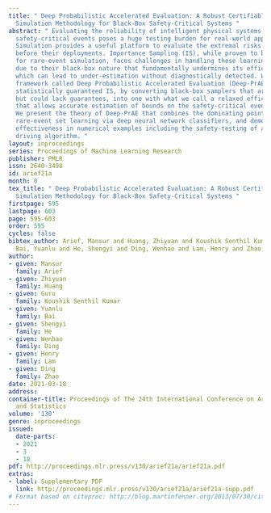 ```yaml
---
title: " Deep Probabilistic Accelerated Evaluation: A Robust Certifiable Rare-Event
  Simulation Methodology for Black-Box Safety-Critical Systems "
abstract: " Evaluating the reliability of intelligent physical systems against rare
  safety-critical events poses a huge testing burden for real-world applications.
  Simulation provides a useful platform to evaluate the extremal risks of these systems
  before their deployments. Importance Sampling (IS), while proven to be powerful
  for rare-event simulation, faces challenges in handling these learning-based systems
  due to their black-box nature that fundamentally undermines its efficiency guarantee,
  which can lead to under-estimation without diagnostically detected. We propose a
  framework called Deep Probabilistic Accelerated Evaluation (Deep-PrAE) to design
  statistically guaranteed IS, by converting black-box samplers that are versatile
  but could lack guarantees, into one with what we call a relaxed efficiency certificate
  that allows accurate estimation of bounds on the safety-critical event probability.
  We present the theory of Deep-PrAE that combines the dominating point concept with
  rare-event set learning via deep neural network classifiers, and demonstrate its
  effectiveness in numerical examples including the safety-testing of an intelligent
  driving algorithm. "
layout: inproceedings
series: Proceedings of Machine Learning Research
publisher: PMLR
issn: 2640-3498
id: arief21a
month: 0
tex_title: " Deep Probabilistic Accelerated Evaluation: A Robust Certifiable Rare-Event
  Simulation Methodology for Black-Box Safety-Critical Systems "
firstpage: 595
lastpage: 603
page: 595-603
order: 595
cycles: false
bibtex_author: Arief, Mansur and Huang, Zhiyuan and Koushik Senthil Kumar, Guru and
  Bai, Yuanlu and He, Shengyi and Ding, Wenhao and Lam, Henry and Zhao, Ding
author:
- given: Mansur
  family: Arief
- given: Zhiyuan
  family: Huang
- given: Guru
  family: Koushik Senthil Kumar
- given: Yuanlu
  family: Bai
- given: Shengyi
  family: He
- given: Wenhao
  family: Ding
- given: Henry
  family: Lam
- given: Ding
  family: Zhao
date: 2021-03-18
address:
container-title: Proceedings of The 24th International Conference on Artificial Intelligence
  and Statistics
volume: '130'
genre: inproceedings
issued:
  date-parts:
  - 2021
  - 3
  - 18
pdf: http://proceedings.mlr.press/v130/arief21a/arief21a.pdf
extras:
- label: Supplementary PDF
  link: http://proceedings.mlr.press/v130/arief21a/arief21a-supp.pdf
# Format based on citeproc: http://blog.martinfenner.org/2013/07/30/citeproc-yaml-for-bibliographies/
---
```

